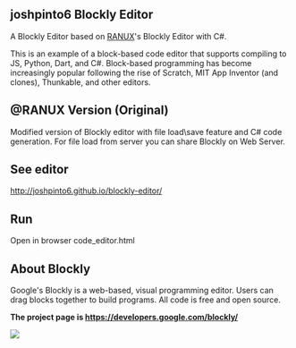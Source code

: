 ## joshpinto6 Blockly Editor
A Blockly Editor based on [RANUX](github.com/ranux)'s Blockly Editor with C#. 

This is an example of a block-based code editor that supports compiling to JS, Python, Dart, and C#. Block-based programming has become increasingly popular following the rise of Scratch, MIT App Inventor (and clones), Thunkable, and other editors.

## @RANUX Version (Original)
Modified version of Blockly editor with file load\save feature and C# code generation.
For file load from server you can share Blockly on Web Server.

## See editor
[http://joshpinto6.github.io/blockly-editor/
](https://joshpinto6.github.io/blockly-editor/code_editor.html)
## Run
Open in browser code_editor.html

## About Blockly
Google's Blockly is a web-based, visual programming editor.  Users can drag
blocks together to build programs. All code is free and open source.

**The project page is https://developers.google.com/blockly/**

![](https://developers.google.com/blockly/sample.png)
